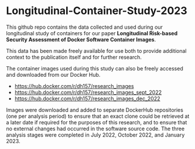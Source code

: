 # Longitudinal-Container-Study-2023

This github repo contains the data collected and used during our longitudinal study of containers for our paper **Longitudinal Risk-based Security Assessment of Docker Software Container Images**.

This data has been made freely available for use both to provide additional context to the publication itself and for further research.

The container images used during this study can also be freely accessed and downloaded from our Docker Hub.

* https://hub.docker.com/r/dh157/research_images
* https://hub.docker.com/r/dh157/research_images_sept_2022
* https://hub.docker.com/r/dh157/research_images_dec_2022

Images were downloaded and added to separate DockerHub repositories (one per analysis period) to ensure that an exact clone could be retrieved at a later date if required for the purposes of this research, and to ensure that no external changes had occurred in the software source code. The three analysis stages were completed in July 2022, October 2022, and January 2023. 
